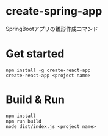 # create-spring-app
SpringBootアプリの雛形作成コマンド
# Get started
```
npm install -g create-react-app
create-react-app <project name>
```
# Build & Run
```
npm install
npm run build
node dist/index.js <project name>
```